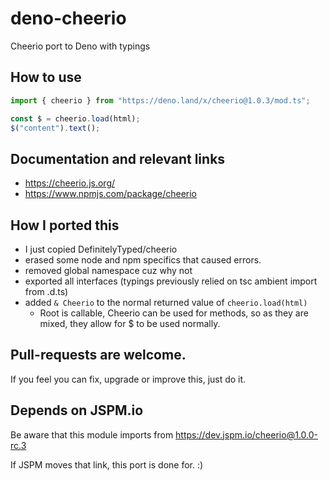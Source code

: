# deno-cheerio
Cheerio port to Deno with typings

## How to use

```js
import { cheerio } from "https://deno.land/x/cheerio@1.0.3/mod.ts";

const $ = cheerio.load(html);
$("content").text();
```

## Documentation and relevant links

- https://cheerio.js.org/
- https://www.npmjs.com/package/cheerio

## How I ported this

- I just copied DefinitelyTyped/cheerio
- erased some node and npm specifics that caused errors.
- removed global namespace cuz why not
- exported all interfaces (typings previously relied on tsc ambient import from .d.ts)
- added `& Cheerio` to the normal returned value of `cheerio.load(html)`
  - Root is callable, Cheerio can be used for methods, so as they are mixed, they allow for $ to be used normally.

## Pull-requests are welcome.

If you feel you can fix, upgrade or improve this, just do it.

## Depends on JSPM.io

Be aware that this module imports from https://dev.jspm.io/cheerio@1.0.0-rc.3

If JSPM moves that link, this port is done for. :)
